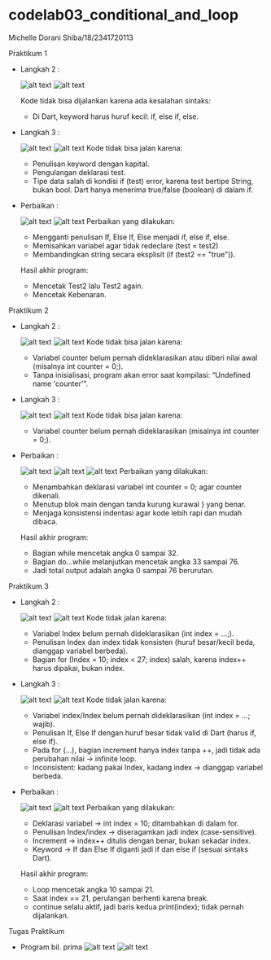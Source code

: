 # codelab03_conditional_and_loop

Michelle Dorani Shiba/18/2341720113

Praktikum 1
- Langkah 2 :
  
  ![alt text](img/Code_Prak1_Lngkh2.jpg?raw=true)
  ![alt text](img/Prak1_Lngkh2.jpg?raw=true)

  Kode tidak bisa dijalankan karena ada kesalahan sintaks:
  - Di Dart, keyword harus huruf kecil: if, else if, else.
  
- Langkah 3 :
  
  ![alt text](img/Code_Prak1_Lngkh3.jpg?raw=true)
  ![alt text](img/Prak1_Lngkh3.jpg?raw=true)
  Kode tidak bisa jalan karena:
  - Penulisan keyword dengan kapital.
  - Pengulangan deklarasi test.
  - Tipe data salah di kondisi if (test) error, karena test bertipe String, bukan bool. Dart hanya menerima true/false (boolean) di dalam if.
  
- Perbaikan :
  
  ![alt text](img/Code_Prak1_Perbaikan.jpg?raw=true)
  ![alt text](img/Prak1_Perbaikan.jpg?raw=true)
  Perbaikan yang dilakukan:
  - Mengganti penulisan If, Else If, Else menjadi if, else if, else.
  - Memisahkan variabel agar tidak redeclare (test = test2)
  - Membandingkan string secara eksplisit (if (test2 == "true")).

  Hasil akhir program:
  - Mencetak Test2 lalu Test2 again.
  - Mencetak Kebenaran.

Praktikum 2
- Langkah 2 :
  
  ![alt text](img/Code_Prak2_Lngkh2.jpg?raw=true)
  ![alt text](img/Prak2_Lngkh2.jpg?raw=true)
  Kode tidak bisa jalan karena:
  - Variabel counter belum pernah dideklarasikan atau diberi nilai awal (misalnya int counter = 0;).
  - Tanpa inisialisasi, program akan error saat kompilasi: “Undefined name 'counter'”.
  
- Langkah 3 :
  
  ![alt text](img/Code_Prak2_Lngkh3.jpg?raw=true)
  ![alt text](img/Prak2_Lngkh3.jpg?raw=true)
  Kode tidak bisa jalan karena:
  - Variabel counter belum pernah dideklarasikan (misalnya int counter = 0;).
  
- Perbaikan :
  
  ![alt text](img/Code_Prak2_Perbaikan.jpg?raw=true)
  ![alt text](img/Prak2_PerbaikanA.jpg?raw=true)
  ![alt text](img/Prak2_PerbaikanB.jpg?raw=true)
  Perbaikan yang dilakukan:
  - Menambahkan deklarasi variabel int counter = 0; agar counter dikenali.
  - Menutup blok main dengan tanda kurung kurawal } yang benar.
  - Menjaga konsistensi indentasi agar kode lebih rapi dan mudah dibaca.

  Hasil akhir program:
  - Bagian while mencetak angka 0 sampai 32.
  - Bagian do...while melanjutkan mencetak angka 33 sampai 76.
  - Jadi total output adalah angka 0 sampai 76 berurutan.

Praktikum 3
- Langkah 2 :
  
  ![alt text](img/Code_Prak3_Lngkh2.jpg?raw=true)
  ![alt text](img/Prak3_Lngkh2.jpg?raw=true)
  Kode tidak jalan karena:
  - Variabel Index belum pernah dideklarasikan (int index = ...;).
  - Penulisan Index dan index tidak konsisten (huruf besar/kecil beda, dianggap variabel berbeda).
  - Bagian for (Index = 10; index < 27; index) salah, karena index++ harus dipakai, bukan index.
    
- Langkah 3 :
  
  ![alt text](img/Code_Prak3_Lngkh3.jpg?raw=true)
  ![alt text](img/Prak3_Lngkh3.jpg?raw=true)
  Kode tidak jalan karena:
  - Variabel index/Index belum pernah dideklarasikan (int index = ...; wajib).
  - Penulisan If, Else If dengan huruf besar tidak valid di Dart (harus if, else if).
  - Pada for (...), bagian increment hanya index tanpa ++, jadi tidak ada perubahan nilai → infinite loop.
  - Inconsistent: kadang pakai Index, kadang index → dianggap variabel berbeda.
  
- Perbaikan :
  
  ![alt text](img/Code_Prak3_Perbaikan.jpg?raw=true)
  ![alt text](img/Prak3_Perbaikan.jpg?raw=true)
  Perbaikan yang dilakukan:
  - Deklarasi variabel → int index = 10; ditambahkan di dalam for.
  - Penulisan Index/index → diseragamkan jadi index (case-sensitive).
  - Increment → index++ ditulis dengan benar, bukan sekadar index.
  - Keyword → If dan Else If diganti jadi if dan else if (sesuai sintaks Dart).

  Hasil akhir program:
  - Loop mencetak angka 10 sampai 21.
  - Saat index == 21, perulangan berhenti karena break.
  - continue selalu aktif, jadi baris kedua print(index); tidak pernah dijalankan.

Tugas Praktikum
- Program bil. prima
  ![alt text](?raw=true)
  ![alt text](?raw=true)
